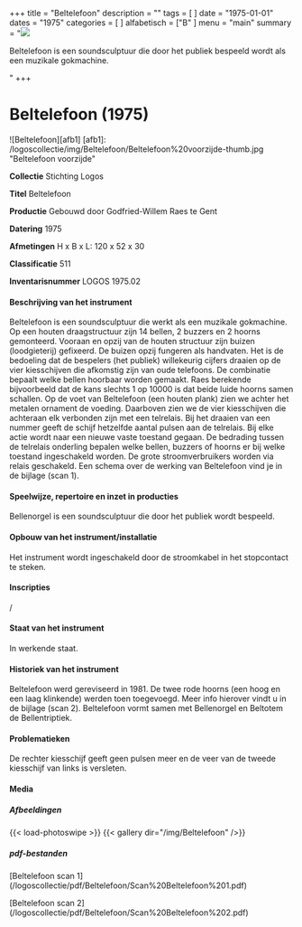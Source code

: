 +++
title = "Beltelefoon"
description = ""
tags = [
]
date = "1975-01-01"
dates = "1975"
categories = [
]
alfabetisch = ["B"
]
menu = "main"
summary = "<a href='/logoscollectie/1975/beltelefoon'><img src='/logoscollectie/img/Beltelefoon/Beltelefoon%20voorzijde-thumb.jpg'></a><p>Beltelefoon is een soundsculptuur die door het publiek bespeeld wordt als een muzikale gokmachine.</p>"
+++


# Beltelefoon (1975)

![Beltelefoon][afb1]
[afb1]: /logoscollectie/img/Beltelefoon/Beltelefoon%20voorzijde-thumb.jpg "Beltelefoon voorzijde"

**Collectie**
Stichting Logos

**Titel**
Beltelefoon

**Productie**
Gebouwd door Godfried-Willem Raes te Gent

**Datering**
1975

**Afmetingen**
H x B x L: 120 x 52 x 30

**Classificatie**
511

**Inventarisnummer**
LOGOS 1975.02

#### Beschrijving van het instrument
Beltelefoon is een soundsculptuur die werkt als een muzikale gokmachine. Op een houten draagstructuur zijn 14 bellen, 2 buzzers en 2 hoorns gemonteerd. 
Vooraan en opzij van de houten structuur zijn buizen (loodgieterij) gefixeerd. De buizen opzij fungeren als handvaten.
Het is de bedoeling dat de bespelers (het publiek) willekeurig cijfers draaien op de vier kiesschijven die afkomstig zijn van oude telefoons. De combinatie bepaalt welke bellen hoorbaar worden gemaakt. Raes berekende bijvoorbeeld dat de kans slechts 1 op 10000 is dat beide luide hoorns samen schallen.
Op de voet van Beltelefoon (een houten plank) zien we achter het metalen ornament de voeding. Daarboven zien we de vier kiesschijven die achteraan elk verbonden zijn met een telrelais. Bij het draaien van een nummer geeft de schijf hetzelfde aantal pulsen aan de telrelais. Bij elke actie wordt naar een nieuwe vaste toestand gegaan. De bedrading tussen de telrelais onderling bepalen welke bellen, buzzers of hoorns er bij welke toestand ingeschakeld worden. De grote stroomverbruikers worden via relais geschakeld.
Een schema over de werking van Beltelefoon vind je in de bijlage (scan 1).

#### Speelwijze, repertoire en inzet in producties
Bellenorgel is een soundsculptuur die door het publiek wordt bespeeld.

#### Opbouw van het instrument/installatie
Het instrument wordt ingeschakeld door de stroomkabel in het stopcontact te steken.

#### Inscripties
/

#### Staat van het instrument
In werkende staat. 

#### Historiek van het instrument
Beltelefoon werd gereviseerd in 1981. De twee rode hoorns (een hoog en een laag klinkende) werden toen toegevoegd. Meer info hierover vindt u in de bijlage (scan 2).
Beltelefoon vormt samen met Bellenorgel en Beltotem de Bellentriptiek.

#### Problematieken
De rechter kiesschijf geeft geen pulsen meer en de veer van de tweede kiesschijf van links is versleten.

#### Media
##### Afbeeldingen
{{< load-photoswipe >}}
{{< gallery dir="/img/Beltelefoon" />}}

##### pdf-bestanden
[Beltelefoon scan 1] (/logoscollectie/pdf/Beltelefoon/Scan%20Beltelefoon%201.pdf)

[Beltelefoon scan 2] (/logoscollectie/pdf/Beltelefoon/Scan%20Beltelefoon%202.pdf)

